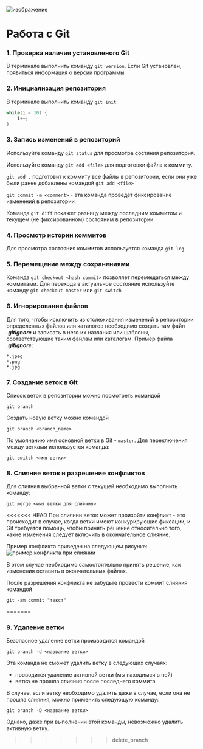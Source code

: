 ![изображение](git.jpeg)
# **Работа с Git**
### 1. Проверка наличия установленого Git
В терминале выполнить команду `git version`. Если Git установлен, появиться информация о версии программы
### 2. Инициализация репозитория 
В терминале выполнить команду `git init`.
```C++
while(i < 10) {
    i++;
}
```
### 3. Запись изменений в репозиторий
Используйте команду
`git status` для просмотра состяния репозитория. 

Используйте команду `git add <file>` для подготовки файла к коммиту.

`git add .` подготовит к коммиту все файлы в репозитории, если они уже были ранее добавлены командой `git add <file>`

`git commit -m <comment>` - эта команда проведет фиксирование изменений в репозитории

Команда `git diff` покажет разницу между последним коммитом и текущем (не фиксированном) состояним в репозитории 
### 4. Просмотр истории коммитов
Для просмотра состояния коммитов используется команда `git log`
### 5. Перемещение между сохранениями
Команда `git checkout <hash commit>` позволяет перемещаться между коммитами. Для перехода в актуальное состояние используйте команду `git checkout master` или `git switch -`
### 6. Игнорирование файлов
Для того, чтобы исключить из отслеживания изменений в репозитории определенных файлов или каталогов необходимо создать там файл ***.gitignore*** и записать в него их названия или шаблоны, соответствующие таким файлам или каталогам. Пример файла ***.gitignore***:
```
*.jpeg
*.png
*.jpg
```  
### 7. Создание веток в Git
Список веток в репозитории можно посмотреть командой 
```
git branch
```
Создать новую ветку можно командой 
```
git branch <branch_name>
``` 

По умолчанию имя основной ветки в Git - `master`. 
Для переключения между ветками используется команда:
```
git switch <имя ветки>
```
### 8. Слияние веток и разрешение конфликтов
Для слияния выбранной ветки с текущей необходимо выполнить команду:
```
git merge <имя ветки для слияния>
```
<<<<<<< HEAD
При слиянии веток может произойти конфликт - это происходит в случае, когда ветки имеют конкурирующие фиксации, и Git требуется помощь, чтобы принять решение относительно того, какие изменения следует включить в окончательное слияние. 

Пример конфликта приведен на следующем рисунке:
![пример конфликта при слиянии](conflict.jpg)

В этом случае необходимо самостоятельно принять решение, как изменения оставить в окончательных файлах. 

После разрешения конфликта не забудьте провести коммит слияния командой
```
git -am commit "текст"
```
=======
### 9. Удаление ветки
Безопасное удаление ветки производится командой 
```
git branch -d <название ветки>
```
Эта команда не сможет удалить ветку в следующих случаях:
* проводится удаление активной ветки (мы находимся в ней)
* ветка не прошла слияния после последнего коммита

В случае, если ветку необходимо удалить даже в случае, если она не прошла слияния, можно применить следующую команду:
```
git branch -D <название ветки>
```
Однако, даже при выполнении этой команды, невозможно удалить активную ветку.
>>>>>>> delete_branch
